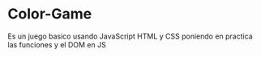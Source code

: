 # Color-Game
Es un juego basico usando JavaScript HTML y CSS poniendo en practica las funciones y el DOM en JS
